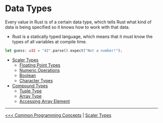 # Data Types

Every value in Rust is of a certain data type, which tells Rust what kind of data is being specified so it knows how to work with that data.

- Rust is a statically typed language, which means that it must know the types of all variables at compile time.

```rust
let guess: u32 = "42".parse().expect("Not a number!");
```

- [Scaler Types](101-scalar-types/README.md)
  - [Floating Point Types](101-scalar-types/101-Floating-Point-Types.md)
  - [Numeric Operations](101-scalar-types/102-Numeric-Operations.md)
  - [Boolean](101-scalar-types/103-Boolean-Type.md)
  - [Character Types](101-scalar-types/104-Character-Types.md)
- [Compound Types](102-compound-types/README.md)
  - [Tuple Type](102-compound-types/101-Tuple-Type.md)
  - [Array Type](102-compound-types/102-Array-Type.md)
  - [Accessing Array Element](102-compound-types/103-Accessing-Array-Elements.md)


----------
[<<< Common Programming Concepts](../README.md) | [Scaler Types](101-scalar-types/README.md)